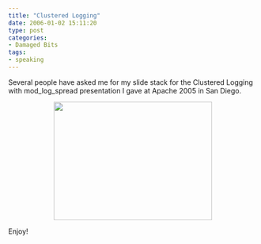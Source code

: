 ```yaml
---
title: "Clustered Logging"
date: 2006-01-02 15:11:20
type: post
categories:
- Damaged Bits
tags:
- speaking
---
```


<p>Several people have asked me for my slide stack for the Clustered Logging with mod_log_spread presentation I gave at Apache 2005 in San Diego.</p>  <center> <a href="https://images.omniti.net/www.omniti.com/~jesus/misc/Logging AC2005.pdf" border="0"><img src="https://images.omniti.net/www.omniti.com/~jesus/misc/Logging AC2005 Front.jpg" width="320" height="239" border="0"></a> </center>  <p>Enjoy!</p>
